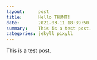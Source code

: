 ```yaml
---
layout:     post
title:      Hello THUMT!
date:       2021-03-11 18:39:50
summary:    This is a test post.
categories: jekyll pixyll
---
```


This is a test post.
